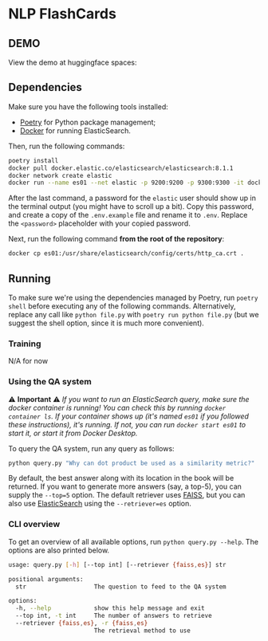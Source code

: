 # NLP FlashCards


## DEMO

View the demo at huggingface spaces:


## Dependencies

Make sure you have the following tools installed:

- [Poetry](https://python-poetry.org/) for Python package management;
- [Docker](https://www.docker.com/get-started/) for running ElasticSearch.

Then, run the following commands:

```sh
poetry install
docker pull docker.elastic.co/elasticsearch/elasticsearch:8.1.1
docker network create elastic
docker run --name es01 --net elastic -p 9200:9200 -p 9300:9300 -it docker.elastic.co/elasticsearch/elasticsearch:8.1.1
```

After the last command, a password for the `elastic` user should show up in the
terminal output (you might have to scroll up a bit). Copy this password, and
create a copy of the `.env.example` file and rename it to `.env`. Replace the
`<password>` placeholder with your copied password.

Next, run the following command **from the root of the repository**:

```sh
docker cp es01:/usr/share/elasticsearch/config/certs/http_ca.crt .
```

## Running

To make sure we're using the dependencies managed by Poetry, run `poetry shell`
before executing any of the following commands. Alternatively, replace any call
like `python file.py` with `poetry run python file.py` (but we suggest the shell
option, since it is much more convenient).

### Training

N/A for now

### Using the QA system

⚠️ **Important** ⚠️ _If you want to run an ElasticSearch query, make sure the
docker container is running! You can check this by running `docker container
ls`. If your container shows up (it's named `es01` if you followed these
instructions), it's running. If not, you can run `docker start es01` to start
it, or start it from Docker Desktop._

To query the QA system, run any query as follows:

```sh
python query.py "Why can dot product be used as a similarity metric?"
```

By default, the best answer along with its location in the book will be
returned. If you want to generate more answers (say, a top-5), you can supply
the `--top=5` option. The default retriever uses [FAISS](https://faiss.ai/), but
you can also use [ElasticSearch](https://www.elastic.co/elastic-stack/) using
the `--retriever=es` option.

### CLI overview

To get an overview of all available options, run `python query.py --help`. The
options are also printed below.

```sh
usage: query.py [-h] [--top int] [--retriever {faiss,es}] str

positional arguments:
  str                   The question to feed to the QA system

options:
  -h, --help            show this help message and exit
  --top int, -t int     The number of answers to retrieve
  --retriever {faiss,es}, -r {faiss,es}
                        The retrieval method to use
```
